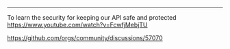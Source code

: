 ---
To learn the security for keeping our API safe and protected
https://www.youtube.com/watch?v=FcwfjMebjTU

https://github.com/orgs/community/discussions/57070 
